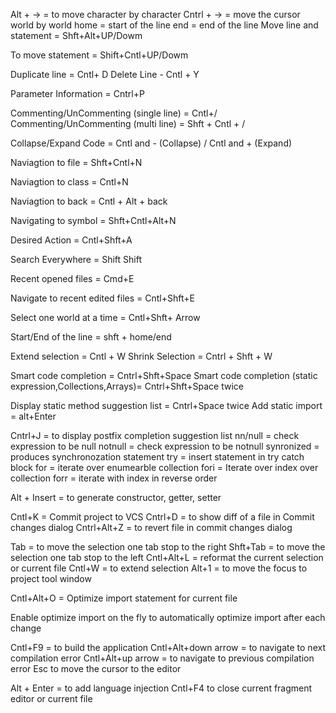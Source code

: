 Alt + -> = to move character by character
Cntrl + -> = move the cursor world by world 
home = start of the line
end = end of the line
Move line and statement = Shft+Alt+UP/Dowm

To move statement = Shift+Cntl+UP/Dowm

Duplicate line = Cntl+ D
Delete Line - Cntl + Y

Parameter Information = Cntrl+P

Commenting/UnCommenting (single line) = Cntl+/
Commenting/UnCommenting (multi line) = Shft + Cntl + /

Collapse/Expand Code = Cntl and - (Collapse) / Cntl and +  (Expand)

Naviagtion to file  = Shft+Cntl+N

Naviagtion to class = Cntl+N

Naviagtion to back = Cntl + Alt + back

Navigating to symbol = Shft+Cntl+Alt+N

Desired Action = Cntl+Shft+A 

Search Everywhere = Shift Shift

Recent opened files = Cmd+E

Navigate to recent edited files = Cntl+Shft+E

Select one world at a time = Cntl+Shft+ Arrow

Start/End of the line = shft + home/end

Extend selection  = Cntl + W
Shrink Selection = Cntrl + Shft + W

Smart code completion = Cntrl+Shft+Space
Smart code completion (static expression,Collections,Arrays)= Cntrl+Shft+Space twice

Display static method suggestion list = Cntrl+Space twice
Add static import = alt+Enter

Cntrl+J = to display postfix completion suggestion list
nn/null = check expression to be null
notnull = check expression to be notnull
synronized = produces synchronozation statement
try = insert statement in try catch block
for = iterate over enumearble collection
fori = Iterate over index over collection
forr = iterate with index in reverse order 


Alt + Insert = to generate constructor, getter, setter

Cntl+K = Commit project to VCS
Cntrl+D = to show diff of a file in Commit changes dialog
Cntrl+Alt+Z = to revert file in commit 	changes dialog

Tab = to move the selection one tab stop to the right
Shft+Tab = to move the selection one tab stop to the left
Cntl+Alt+L = reformat the current selection or current file
Cntl+W = to extend selection
Alt+1 = to move the focus to project tool window

Cntl+Alt+O = Optimize import statement for current file

Enable optimize import on the fly to automatically optimize import after each change


Cntl+F9 = to build the application
Cntl+Alt+down arrow = to navigate to next compilation error
Cntl+Alt+up arrow = to navigate to previous compilation error
Esc to move the cursor to the editor

Alt + Enter = to add language injection
Cntl+F4 to close current fragment editor or current file
